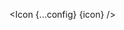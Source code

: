 <script lang="ts">
  import type { Component } from 'svelte';
  const config = {
    size: '30',
  };
  import { Icon } from 'svelte-supertiny';
  export let icon: Component;
</script>

<Icon {...config} {icon} />